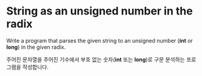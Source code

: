 # String as an unsigned number in the radix

Write a program that parses the given string to an unsigned number (**int** or **long**) in the given radix.

주어진 문자열을 주어진 기수에서 부호 없는 숫자(**int** 또는 **long**)로 구문 분석하는 프로그램을 작성합니다.

